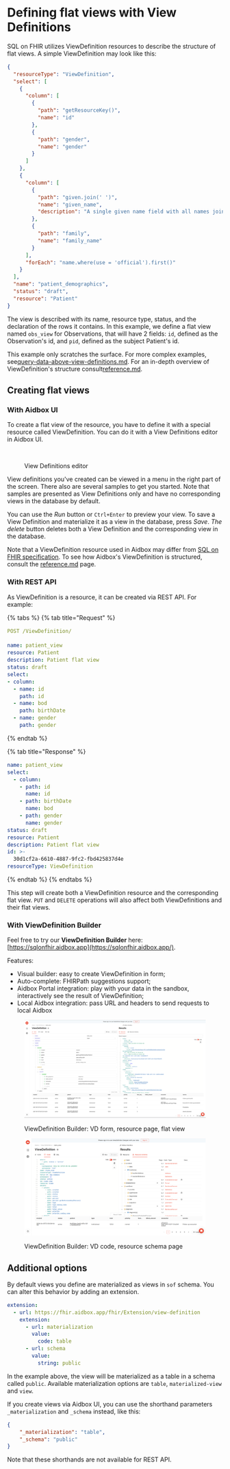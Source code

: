 # Defining flat views with View Definitions

SQL on FHIR utilizes ViewDefinition resources to describe the structure of flat views. A simple ViewDefinition may look like this:

```json
{
  "resourceType": "ViewDefinition",
  "select": [
    {
      "column": [
        {
          "path": "getResourceKey()",
          "name": "id"
        },
        {
          "path": "gender",
          "name": "gender"
        }
      ]
    },
    {
      "column": [
        {
          "path": "given.join(' ')",
          "name": "given_name",
          "description": "A single given name field with all names joined together."
        },
        {
          "path": "family",
          "name": "family_name"
        }
      ],
      "forEach": "name.where(use = 'official').first()"
    }
  ],
  "name": "patient_demographics",
  "status": "draft",
  "resource": "Patient"
}
```

The view is described with its name, resource type, status, and the declaration of the rows it contains. In this example, we define a flat view named `obs_view` for Observations, that will have 2 fields: `id`, defined as the Observation's id, and `pid`, defined as the subject Patient's id.

This example only scratches the surface. For more complex examples, see[query-data-above-view-definitions.md](../../../modules-1/sql-on-fhir/query-data-above-view-definitions.md "mention"). For an in-depth overview of ViewDefinition's structure consult[reference.md](../../../modules-1/sql-on-fhir/reference.md "mention").

## Creating flat views

### With Aidbox UI

To create a flat view of the resource, you have to define it with a special resource called ViewDefinition. You can do it with a View Definitions editor in Aidbox UI.

<figure><img src="../../../.gitbook/assets/2023-09-25-151846.png" alt=""><figcaption><p>View Definitions editor</p></figcaption></figure>

View definitions you've created can be viewed in a menu in the right part of the screen. There also are several samples to get you started. Note that samples are presented as View Definitions only and have no corresponding views in the database by default.

You can use the _Run_ button or `Ctrl+Enter` to preview your view. To save a View Definition and materialize it as a view in the database, press _Save_. _The delete_ button deletes both a View Definition and the corresponding view in the database.

Note that a ViewDefinition resource used in Aidbox may differ from [SQL on FHIR specification](https://build.fhir.org/ig/FHIR/sql-on-fhir-v2/StructureDefinition-ViewDefinition.html). To see how Aidbox's ViewDefinition is structured, consult the [reference.md](../../../modules-1/sql-on-fhir/reference.md "mention") page.

### With REST API

As ViewDefinition is a resource, it can be created via REST API. For example:

{% tabs %}
{% tab title="Request" %}
```yaml
POST /ViewDefinition/

name: patient_view
resource: Patient
description: Patient flat view
status: draft
select:
- column:
  - name: id
    path: id
  - name: bod
    path: birthDate
  - name: gender
    path: gender

```
{% endtab %}

{% tab title="Response" %}
```yaml
name: patient_view
select:
  - column:
    - path: id
      name: id
    - path: birthDate
      name: bod
    - path: gender
      name: gender
status: draft
resource: Patient
description: Patient flat view
id: >-
  30d1cf2a-6610-4887-9fc2-fbd425837d4e
resourceType: ViewDefinition
```
{% endtab %}
{% endtabs %}

This step will create both a ViewDefinition resource and the corresponding flat view. `PUT` and `DELETE` operations will also affect both ViewDefinitions and their flat views.

### With ViewDefinition Builder

Feel free to try our **ViewDefinition Builder** here: [https://sqlonfhir.aidbox.app](https://sqlonfhir.aidbox.app/).

Features:

* Visual builder: easy to create ViewDefinition in form;
* Auto-complete: FHIRPath suggestions support;
* Aidbox Portal integration: play with your data in the sandbox, interactively see the result of ViewDefinition;
* Local Aidbox integration: pass URL and headers to send requests to local Aidbox&#x20;

<figure><img src="../../../.gitbook/assets/image (108).png" alt=""><figcaption><p>ViewDefinition Builder: VD form, resource page, flat view</p></figcaption></figure>

<figure><img src="../../../.gitbook/assets/image (109).png" alt=""><figcaption><p>ViewDefinition Builder: VD code, resource schema page</p></figcaption></figure>

## Additional options

By default views you define are materialized as views in `sof` schema. You can alter this behavior by adding an extension.

```yaml
extension:
  - url: https://fhir.aidbox.app/fhir/Extension/view-definition
    extension:
      - url: materialization
        value:
          code: table
      - url: schema
        value:
          string: public
```

In the example above, the view will be materialized as a table in a schema called `public`. Available materialization options are `table`, `materialized-view` and `view`.

If you create views via Aidbox UI, you can use the shorthand parameters `_materialization` and `_schema` instead, like this:

```json
{
    "_materialization": "table",
    "_schema": "public"
}
```

Note that these shorthands are not available for REST API.

